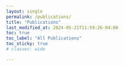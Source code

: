 ```yaml
---
layout: single
permalink: /publications/
title: "Publications"
last_modified_at: 2024-05-21T11:59:26-04:00
toc: true
toc_label: "All Publications"
toc_sticky: true
# classes: wide

---
```



